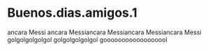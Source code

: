 # Buenos.dias.amigos.1
ancara Messi ancara Messiancara Messiancara Messiancara Messi golgolgolgolgol golgolgolgolgol goooooooooooooooool
